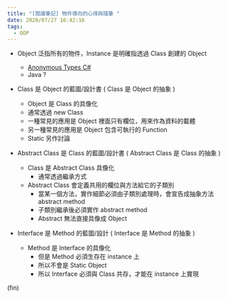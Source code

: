 ```yaml
---
title: "[閱讀筆記] 物件導向的心得與隨筆 "
date: 2020/07/27 16:42:16
tags:
  - OOP
---
```


- Object 泛指所有的物件，Instance 是明確指透過 Class 創建的 Object

  - [Anonymous Types C#](https://docs.microsoft.com/en-us/dotnet/csharp/programming-guide/classes-and-structs/anonymous-types)
  - Java ?

- Class 是 Object 的藍圖/設計書 ( Class 是 Object 的抽象 )
  - Object 是 Class 的具像化
  - 通常透過 new Class
  - 一種常見的應用是 Object 裡面只有欄位，用來作為資料的載體
  - 另一種常見的應用是 Object 包含可執行的 Function
  - Static 另作討論
- Abstract Class 是 Class 的藍圖/設計書 ( Abstract Class 是 Class 的抽象 )

  - Class 是 Abstract Class 具像化
    - 通常透過繼承方式
  - Abstract Class 會定義共用的欄位與方法給它的子類別
    - 當某一個方法，實作細節必須由子類別處理時，會宣告成抽象方法 abstract method
    - 子類別繼承後必須實作 abstract method
    - Abstract 無法直接具像成 Object

- Interface 是 Method 的藍圖/設計 ( Interface 是 Method 的抽象 )
  - Method 是 Interface 的具像化
    - 但是 Method 必須生存在 instance 上
    - 所以不會是 Static Object
    - 所以 Interface 必須與 Class 共存，才能在 instance 上實現

(fin)

